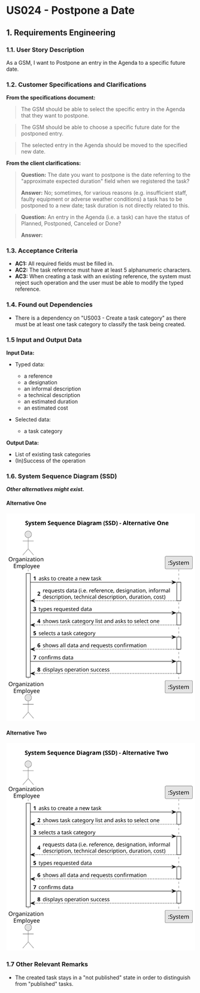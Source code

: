   # US024 - Postpone a Date


## 1. Requirements Engineering

### 1.1. User Story Description

As a GSM, I want to Postpone an entry in the Agenda to a specific future date.

### 1.2. Customer Specifications and Clarifications 

**From the specifications document:**

>   The GSM should be able to select the specific entry in the Agenda that they want to postpone.

>	The GSM should be able to choose a specific future date for the postponed entry.

>   The selected entry in the Agenda should be moved to the specified new date.

**From the client clarifications:**

> **Question:** The date you want to postpone is the date referring to the "approximate expected duration" field when we registered the task?
>
> **Answer:** No; sometimes, for various reasons (e.g. insufficient staff, faulty equipment or adverse weather conditions) a task has to be postponed to a new date; task duration is not directly related to this.

> **Question:** An entry in the Agenda (i.e. a task) can have the status of Planned, Postponed, Canceled or
Done?
>
> **Answer:** 

### 1.3. Acceptance Criteria

* **AC1:** All required fields must be filled in.
* **AC2:** The task reference must have at least 5 alphanumeric characters.
* **AC3:** When creating a task with an existing reference, the system must reject such operation and the user must be able to modify the typed reference.

### 1.4. Found out Dependencies

* There is a dependency on "US003 - Create a task category" as there must be at least one task category to classify the task being created.

### 1.5 Input and Output Data

**Input Data:**

* Typed data:
    * a reference
    * a designation 
    * an informal description
    * a technical description
    * an estimated duration
    * an estimated cost
	
* Selected data:
    * a task category 

**Output Data:**

* List of existing task categories
* (In)Success of the operation

### 1.6. System Sequence Diagram (SSD)

**_Other alternatives might exist._**

#### Alternative One

![System Sequence Diagram - Alternative One](svg/us006-system-sequence-diagram-alternative-one.svg)

#### Alternative Two

![System Sequence Diagram - Alternative Two](svg/us006-system-sequence-diagram-alternative-two.svg)

### 1.7 Other Relevant Remarks

* The created task stays in a "not published" state in order to distinguish from "published" tasks.
